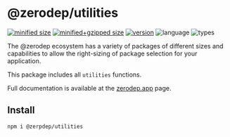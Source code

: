 # @zerodep/utilities

[![minified size](https://img.shields.io/bundlephobia/min/@zerodep/utilities?style=flat-square&color=blue)](https://bundlephobia.com/package/@zerodep/utilities)
[![minified+gzipped size](https://img.shields.io/bundlephobia/minzip/@zerodep/utilities?style=flat-square&color=blue)](https://bundlephobia.com/package/@zerodep/utilities)
[![version](https://img.shields.io/npm/v/@zerodep/utilities?style=flat-square&color=blue)](https://www.npmjs.com/package/@zerodep/utilities)
![language](https://img.shields.io/badge/typescript-100%25-blue?style=flat-square)
![types](https://img.shields.io/badge/types-included-blue?style=flat-square)

The @zerodep ecosystem has a variety of packages of different sizes and capabilities to allow the right-sizing of package selection for your application.

This package includes all `utilities` functions.

Full documentation is available at the [zerodep.app](http://zerodep.app/#/utilities) page.

## Install

```bash
npm i @zerpdep/utilities
```
